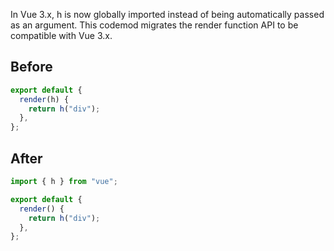 In Vue 3.x, h is now globally imported instead of being automatically passed as an argument. This codemod migrates the render function API to be compatible with Vue 3.x.

## Before

```ts
export default {
  render(h) {
    return h("div");
  },
};
```

## After

```ts
import { h } from "vue";

export default {
  render() {
    return h("div");
  },
};
```
